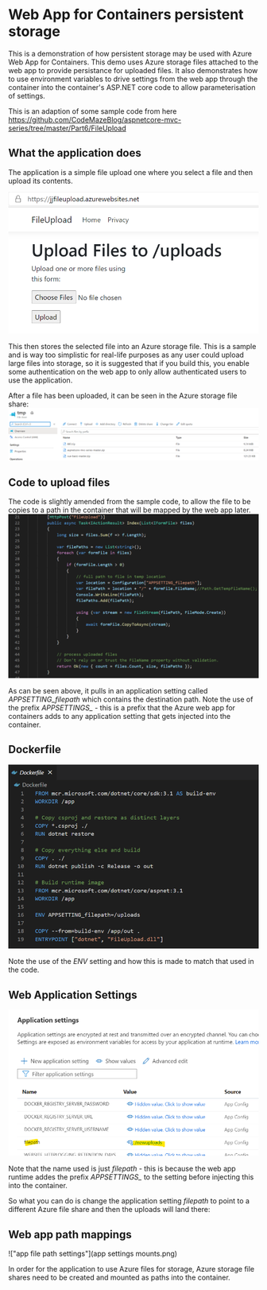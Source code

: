 # Web App for Containers persistent storage

This is a demonstration of how persistent storage may be used with Azure Web App for Containers. This demo uses Azure storage files attached to the web app to provide persistance for uploaded files. It also demonstrates how to use environment variables to drive settings from the web app through the container into the container's ASP.NET core code to allow parameterisation of settings.

This is an adaption of some sample code from here https://github.com/CodeMazeBlog/aspnetcore-mvc-series/tree/master/Part6/FileUpload

## What the application does
The application is a simple file upload one where you select a file and then upload its contents. 

!["web application interface"](web-page.png)

This then stores the selected file into an Azure storage file. This is a sample and is way too simplistic for real-life purposes as any user could upload large files into storage, so it is suggested that if you build this, you enable some authentication on the web app to only allow authenticated users to use the application.

After a file has been uploaded, it can be seen in the Azure storage file share:
!["sample uploaded files"](file-share-contents.png)

## Code to upload files
The code is slightly amended from the sample code, to allow the file to be copies to a path in the container that will be mapped by the web app later.
!["upload code"](controller.png)

As can be seen above, it pulls in an application setting called *APPSETTING_filepath* which contains the destination path. Note the use of the prefix *APPSETTINGS_* - this is a prefix that the Azure web app for containers adds to any application setting that gets injected into the container.

## Dockerfile
!["Dockerfile"](dockerfile.png)

Note the use of the *ENV* setting and how this is made to match that used in the code.

## Web Application Settings
!["web application settings"](app-settings-path.png)

Note that the name used is just *filepath* - this is because the web app runtime addes the prefix *APPSETTINGS_* to the setting before injecting this into the container.

So what you can do is change the application setting *filepath* to point to a different Azure file share and then the uploads will land there:

## Web app path mappings
!["app file path settings"](app settings mounts.png)

In order for the application to use Azure files for storage, Azure storage file shares need to be created and mounted as paths into the container.


